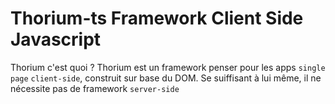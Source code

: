 # Thorium-ts Framework Client Side Javascript

Thorium c'est quoi ?
Thorium est un framework penser pour les apps `single page` `client-side`, construit sur base du DOM. Se suiffisant à lui même, il ne nécessite pas de framework `server-side`
